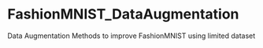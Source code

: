 # FashionMNIST_DataAugmentation
Data Augmentation Methods to improve FashionMNIST using limited dataset
